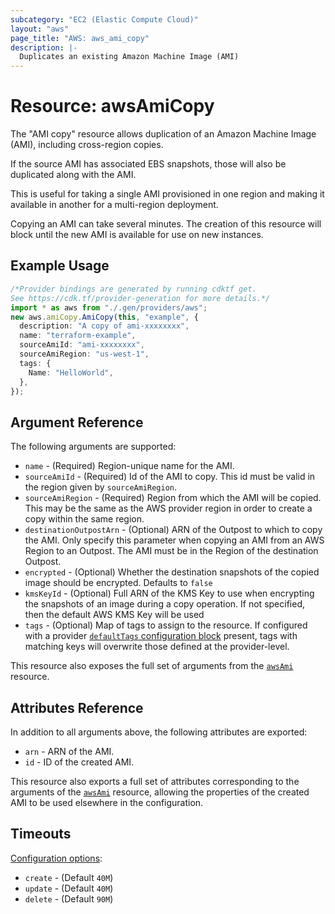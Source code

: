```yaml
---
subcategory: "EC2 (Elastic Compute Cloud)"
layout: "aws"
page_title: "AWS: aws_ami_copy"
description: |-
  Duplicates an existing Amazon Machine Image (AMI)
---
```


# Resource: awsAmiCopy

The "AMI copy" resource allows duplication of an Amazon Machine Image (AMI),
including cross-region copies.

If the source AMI has associated EBS snapshots, those will also be duplicated
along with the AMI.

This is useful for taking a single AMI provisioned in one region and making
it available in another for a multi-region deployment.

Copying an AMI can take several minutes. The creation of this resource will
block until the new AMI is available for use on new instances.

## Example Usage

```typescript
/*Provider bindings are generated by running cdktf get.
See https://cdk.tf/provider-generation for more details.*/
import * as aws from "./.gen/providers/aws";
new aws.amiCopy.AmiCopy(this, "example", {
  description: "A copy of ami-xxxxxxxx",
  name: "terraform-example",
  sourceAmiId: "ami-xxxxxxxx",
  sourceAmiRegion: "us-west-1",
  tags: {
    Name: "HelloWorld",
  },
});

```

## Argument Reference

The following arguments are supported:

* `name` - (Required) Region-unique name for the AMI.
* `sourceAmiId` - (Required) Id of the AMI to copy. This id must be valid in the region
  given by `sourceAmiRegion`.
* `sourceAmiRegion` - (Required) Region from which the AMI will be copied. This may be the
  same as the AWS provider region in order to create a copy within the same region.
* `destinationOutpostArn` - (Optional) ARN of the Outpost to which to copy the AMI.
  Only specify this parameter when copying an AMI from an AWS Region to an Outpost. The AMI must be in the Region of the destination Outpost.
* `encrypted` - (Optional) Whether the destination snapshots of the copied image should be encrypted. Defaults to `false`
* `kmsKeyId` - (Optional) Full ARN of the KMS Key to use when encrypting the snapshots of an image during a copy operation. If not specified, then the default AWS KMS Key will be used
* `tags` - (Optional) Map of tags to assign to the resource. If configured with a provider [`defaultTags` configuration block](https://registry.terraform.io/providers/hashicorp/aws/latest/docs#default_tags-configuration-block) present, tags with matching keys will overwrite those defined at the provider-level.

This resource also exposes the full set of arguments from the [`awsAmi`](ami.html) resource.

## Attributes Reference

In addition to all arguments above, the following attributes are exported:

* `arn` - ARN of the AMI.
* `id` - ID of the created AMI.

This resource also exports a full set of attributes corresponding to the arguments of the
[`awsAmi`](/docs/providers/aws/r/ami.html) resource, allowing the properties of the created AMI to be used elsewhere in the
configuration.

## Timeouts

[Configuration options](https://developer.hashicorp.com/terraform/language/resources/syntax#operation-timeouts):

* `create` - (Default `40M`)
* `update` - (Default `40M`)
* `delete` - (Default `90M`)
